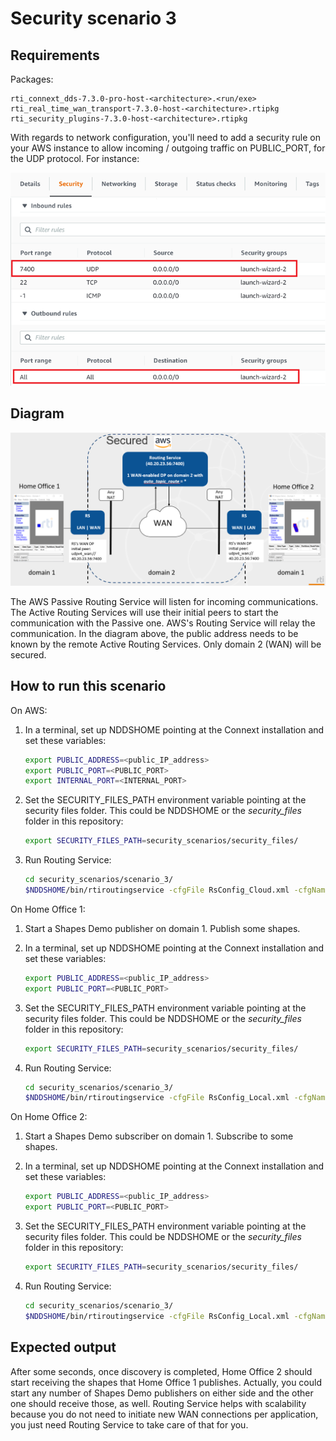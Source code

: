 # Security scenario 3

## Requirements

Packages:

```plaintext
rti_connext_dds-7.3.0-pro-host-<architecture>.<run/exe>
rti_real_time_wan_transport-7.3.0-host-<architecture>.rtipkg
rti_security_plugins-7.3.0-host-<architecture>.rtipkg
```

With regards to network configuration, you'll need to add a security rule on
your AWS instance to allow incoming / outgoing traffic on PUBLIC_PORT, for the
UDP protocol. For instance:

![AWS Configuration](../../resources/images/configuration_aws.png)

## Diagram

![Security scenario 3 diagram](../../resources/images/security_scenario_3.png)

The AWS Passive Routing Service will listen for incoming communications. The
Active Routing Services will use their initial peers to start the communication
with the Passive one. AWS's Routing Service will relay the communication. In the
diagram above, the public address needs to be known by the remote Active
Routing Services. Only domain 2 (WAN) will be secured.

## How to run this scenario

On AWS:

1. In a terminal, set up NDDSHOME pointing at the Connext installation and set these variables:

    ```bash
    export PUBLIC_ADDRESS=<public_IP_address>
    export PUBLIC_PORT=<PUBLIC_PORT>
    export INTERNAL_PORT=<INTERNAL_PORT>
    ```

2. Set the SECURITY_FILES_PATH environment variable pointing at the security files folder. This could be NDDSHOME or the *security_files* folder in this repository:

    ```bash
    export SECURITY_FILES_PATH=security_scenarios/security_files/
    ```

3. Run Routing Service:

    ```bash
    cd security_scenarios/scenario_3/
    $NDDSHOME/bin/rtiroutingservice -cfgFile RsConfig_Cloud.xml -cfgName RsConfig_Cloud
    ```

On Home Office 1:

1. Start a Shapes Demo publisher on domain 1. Publish some shapes.
2. In a terminal, set up NDDSHOME pointing at the Connext installation and set these variables:

    ```bash
    export PUBLIC_ADDRESS=<public_IP_address>
    export PUBLIC_PORT=<PUBLIC_PORT>
    ```

3. Set the SECURITY_FILES_PATH environment variable pointing at the security files folder. This could be NDDSHOME or the *security_files* folder in this repository:

    ```bash
    export SECURITY_FILES_PATH=security_scenarios/security_files/
    ```

4. Run Routing Service:

    ```bash
    cd security_scenarios/scenario_3/
    $NDDSHOME/bin/rtiroutingservice -cfgFile RsConfig_Local.xml -cfgName RsConfig_Local
    ```

On Home Office 2:

1. Start a Shapes Demo subscriber on domain 1. Subscribe to some shapes.
2. In a terminal, set up NDDSHOME pointing at the Connext installation and set these variables:

    ```bash
    export PUBLIC_ADDRESS=<public_IP_address>
    export PUBLIC_PORT=<PUBLIC_PORT>
    ```

3. Set the SECURITY_FILES_PATH environment variable pointing at the security files folder. This could be NDDSHOME or the *security_files* folder in this repository:

    ```bash
    export SECURITY_FILES_PATH=security_scenarios/security_files/
    ```

4. Run Routing Service:

    ```bash
    cd security_scenarios/scenario_3/
    $NDDSHOME/bin/rtiroutingservice -cfgFile RsConfig_Local.xml -cfgName RsConfig_Local
    ```

## Expected output

After some seconds, once discovery is completed, Home Office 2 should start
receiving the shapes that Home Office 1 publishes. Actually, you could start
any number of Shapes Demo publishers on either side and the other one should
receive those, as well. Routing Service helps with scalability because you do
not need to initiate new WAN connections per application, you just need Routing
Service to take care of that for you.
